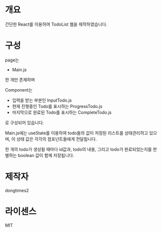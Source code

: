 # 개요

간단한 React를 이용하여 TodoList 웹을 제작하였습니다.

# 구성

page는

- Main.js

한 개만 존재하며

Component는

- 입력을 받는 부분인 InputTodo.js
- 현재 진행중인 Todo를 표시하는 ProgressTodo.js
- 마지막으로 완료된 Todo를 표시하는 CompleteTodo.js

로 구성되어 있습니다.

Main.js에는 useState를 이용하여 todo들의 값이 저장된 리스트를 상태관리하고 있으며,
이 상태 값은 각각의 컴포넌트들에게 전달됩니다.

한 개의 todo가 생성될 때마다 id값과, todo의 내용, 그리고 todo가 완료되었는지를 판별하는 boolean 값이 함께 저장됩니다.

# 제작자

dongtimes2

# 라이센스

MIT

